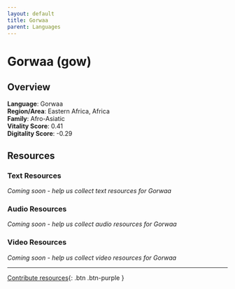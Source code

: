 ```yaml
---
layout: default
title: Gorwaa
parent: Languages
---
```


# Gorwaa (gow)

## Overview

**Language**: Gorwaa  
**Region/Area**: Eastern Africa, Africa  
**Family**: Afro-Asiatic  
**Vitality Score**: 0.41  
**Digitality Score**: -0.29  

## Resources

### Text Resources
*Coming soon - help us collect text resources for Gorwaa*

### Audio Resources
*Coming soon - help us collect audio resources for Gorwaa*

### Video Resources
*Coming soon - help us collect video resources for Gorwaa*

---

[Contribute resources](https://fairtrain.github.io/){: .btn .btn-purple }
